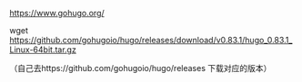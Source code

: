 https://www.gohugo.org/





wget https://github.com/gohugoio/hugo/releases/download/v0.83.1/hugo_0.83.1_Linux-64bit.tar.gz

（自己去https://github.com/gohugoio/hugo/releases 下载对应的版本）





